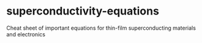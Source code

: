 # superconductivity-equations

Cheat sheet of important equations for thin-film superconducting materials and electronics
